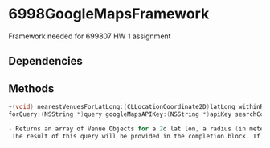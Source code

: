 6998GoogleMapsFramework
=======================

Framework needed for 699807 HW 1 assignment

## Dependencies
      

## Methods
```objective-c
+(void) nearestVenuesForLatLong:(CLLocationCoordinate2D)latLong withinRadius:(double)radius 
forQuery:(NSString *)query googleMapsAPIKey:(NSString *)apiKey searchCompletion:(void(^)(NSMutableArray *results))completionHandler```

- Returns an array of Venue Objects for a 2d lat lon, a radius (in meters) for a search query
 The result of this query will be provided in the completion block. If the array is NULL, the request has failed.
